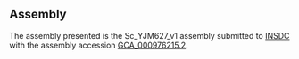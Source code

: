 

Assembly
--------

The assembly presented is the Sc\_YJM627\_v1 assembly submitted to
[INSDC](http://www.insdc.org) with the assembly accession
[GCA\_000976215.2](http://www.ebi.ac.uk/ena/data/view/GCA_000976215.2).
